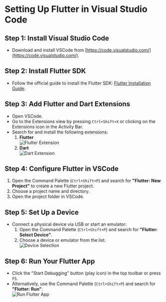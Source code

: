 # Setting Up Flutter in Visual Studio Code

## Step 1: Install Visual Studio Code
- Download and install VSCode from [https://code.visualstudio.com/](https://code.visualstudio.com/).

## Step 2: Install Flutter SDK
- Follow the official guide to install the Flutter SDK: [Flutter Installation Guide](https://docs.flutter.dev/get-started/install).

## Step 3: Add Flutter and Dart Extensions
- Open VSCode.
- Go to the Extensions view by pressing `Ctrl+Shift+X` or clicking on the Extensions icon in the Activity Bar.
- Search for and install the following extensions:
  1. **Flutter**  
     ![Flutter Extension](https://www.syncfusion.com/blogs/wp-content/uploads/2021/06/Installing-Flutter-Extension-in-VS-Code-1.png)
  2. **Dart**  
     ![Dart Extension](https://user-images.githubusercontent.com/24459435/129175740-f7ef0c20-bdd5-45d8-939a-98ea273ad2e9.png)

## Step 4: Configure Flutter in VSCode
1. Open the Command Palette (`Ctrl+Shift+P`) and search for **"Flutter: New Project"** to create a new Flutter project.
2. Choose a project name and directory.
3. Open the project folder in VSCode.

## Step 5: Set Up a Device
- Connect a physical device via USB or start an emulator:
  1. Open the Command Palette (`Ctrl+Shift+P`) and search for **"Flutter: Select Device"**.
  2. Choose a device or emulator from the list.  
    ![Device Selection](https://i.sstatic.net/8kelD.png)

## Step 6: Run Your Flutter App
- Click the "Start Debugging" button (play icon) in the top toolbar or press `F5`.
- Alternatively, use the Command Palette (`Ctrl+Shift+P`) and search for **"Flutter: Run"**.  
  ![Run Flutter App](https://sarunw.com/images/flutter-launch-configuration-run.png)

